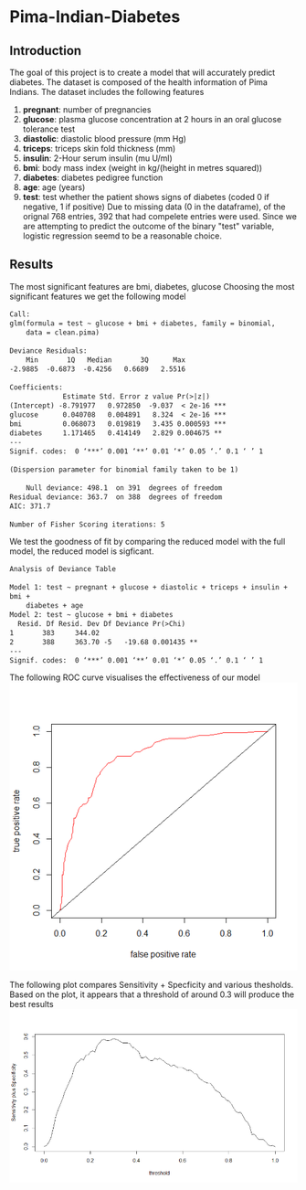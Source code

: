 # Pima-Indian-Diabetes

## Introduction
The goal of this project is to create a model that will accurately predict diabetes. The dataset is composed of the health information of Pima Indians. The dataset includes the following features
  1. **pregnant**: number of pregnancies
  2. **glucose**: plasma glucose concentration at 2 hours in an oral glucose tolerance test
  3. **diastolic**: diastolic blood pressure (mm Hg)
  4. **triceps**: triceps skin fold thickness (mm)
  5. **insulin**: 2-Hour serum insulin (mu U/ml)
  6. **bmi**: body mass index (weight in kg/(height in metres squared))
  7. **diabetes**: diabetes pedigree function
  8. **age**: age (years) 
  9. **test**: test whether the patient shows signs of diabetes (coded 0 if negative, 1 if positive)
Due to missing data (0 in the dataframe), of the orignal 768 entries, 392 that had compelete entries were used.
Since we are attempting to predict the outcome of the binary "test" variable, logistic regression seemd to be a reasonable choice.
## Results


The most significant features are bmi, diabetes, glucose
Choosing the most significant features we get the following model
```
Call:
glm(formula = test ~ glucose + bmi + diabetes, family = binomial, 
    data = clean.pima)

Deviance Residuals: 
    Min       1Q   Median       3Q      Max  
-2.9885  -0.6873  -0.4256   0.6689   2.5516  

Coefficients:
             Estimate Std. Error z value Pr(>|z|)    
(Intercept) -8.791977   0.972850  -9.037  < 2e-16 ***
glucose      0.040708   0.004891   8.324  < 2e-16 ***
bmi          0.068073   0.019819   3.435 0.000593 ***
diabetes     1.171465   0.414149   2.829 0.004675 ** 
---
Signif. codes:  0 ‘***’ 0.001 ‘**’ 0.01 ‘*’ 0.05 ‘.’ 0.1 ‘ ’ 1

(Dispersion parameter for binomial family taken to be 1)

    Null deviance: 498.1  on 391  degrees of freedom
Residual deviance: 363.7  on 388  degrees of freedom
AIC: 371.7

Number of Fisher Scoring iterations: 5
```
We test the goodness of fit by comparing the reduced model with the full model, the reduced model is sigficant.
```
Analysis of Deviance Table

Model 1: test ~ pregnant + glucose + diastolic + triceps + insulin + bmi + 
    diabetes + age
Model 2: test ~ glucose + bmi + diabetes
  Resid. Df Resid. Dev Df Deviance Pr(>Chi)   
1       383     344.02                        
2       388     363.70 -5   -19.68 0.001435 **
---
Signif. codes:  0 ‘***’ 0.001 ‘**’ 0.01 ‘*’ 0.05 ‘.’ 0.1 ‘ ’ 1
```
The following ROC curve visualises the effectiveness of our model
![ROC curve](https://github.com/oceanliu2018/Pima-Indian-Diabetes/blob/master/ROC%20curve.png)

The following plot compares Sensitivity + Specficity and various thesholds. Based on the plot, it appears that a threshold of around 0.3 will produce the best results
![Threshold](https://github.com/oceanliu2018/Pima-Indian-Diabetes/blob/master/ThresholdPlot.png)
